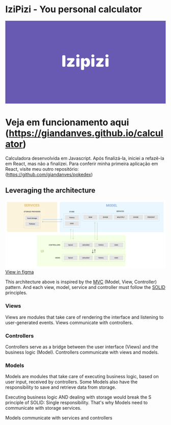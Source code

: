 # IziPizi - You personal calculator

![Logo](images/Izipizi.png)


# Veja em funcionamento aqui (https://giandanves.github.io/calculator)
Calculadora desenvolvida em Javascript. Após finalizá-la, iniciei a refazê-la em React, mas não a finalizei. Para conferir minha primeira aplicação em React, visite meu outro repositório: (https://github.com/giandanves/pokedex)


## Leveraging the architecture

![Architecture](images/architecture.png)
[View in figma](https://www.figma.com/file/J7ymhrHDASUOpXp2jHO2Dh/Architecture-chart)

This architecture above is inspired by the [MVC](https://pt.wikipedia.org/wiki/MVC) (Model, View, Controller) pattern. And each view, model, service and controller
must follow the [SOLID](https://pt.wikipedia.org/wiki/SOLID) principles.

### Views

Views are modules that take care of rendering the interface and listening to user-generated events. Views communicate with controllers.

### Controllers

Controllers serve as a bridge between the user interface (Views) and the business logic (Model). Controllers communicate with views and models.

### Models

Models are modules that take care of executing business logic, based on user input, received by controllers. Some Models also have the responsibility to save and retrieve data from storage.

Executing business logic AND dealing with storage would break the S principle of SOLID: Single responsibility. That's why Models need to communicate with storage services.

Models communicate with services and controllers
